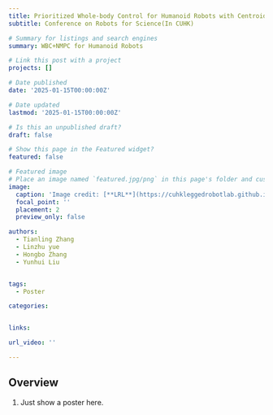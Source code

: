 ```yaml
---
title: Prioritized Whole-body Control for Humanoid Robots with Centroidal Dynamics
subtitle: Conference on Robots for Science(In CUHK)

# Summary for listings and search engines
summary: WBC+NMPC for Humanoid Robots

# Link this post with a project
projects: []

# Date published
date: '2025-01-15T00:00:00Z'

# Date updated
lastmod: '2025-01-15T00:00:00Z'

# Is this an unpublished draft?
draft: false

# Show this page in the Featured widget?
featured: false

# Featured image
# Place an image named `featured.jpg/png` in this page's folder and customize its options here.
image:
  caption: 'Image credit: [**LRL**](https://cuhkleggedrobotlab.github.io/)'
  focal_point: ''
  placement: 2
  preview_only: false

authors:
  - Tianling Zhang
  - Linzhu yue
  - Hongbo Zhang
  - Yunhui Liu


tags:
  - Poster

categories:


links:

url_video: ''

---
```


## Overview

1. Just show a poster here.

